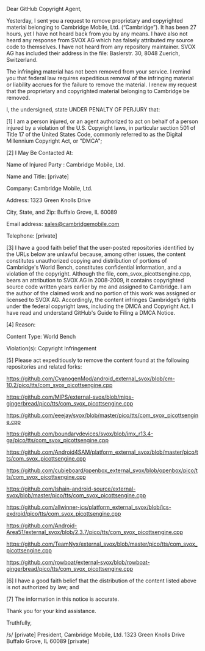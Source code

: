 Dear GitHub Copyright Agent,

Yesterday, I sent you a request to remove proprietary and copyrighted
material belonging to Cambridge Mobile, Ltd. (“Cambridge”). It has been
27 hours, yet I have not heard back from you by any means. I have also
not heard any response from SVOX AG which has falsely attributed my
source code to themselves. I have not heard from any repository
maintainer. SVOX AG has included their address in the file: Baslerstr.
30, 8048 Zuerich, Switzerland.

The infringing material has not been removed from your service. I
remind you that federal law requires expeditious removal of the
infringing material or liability accrues for the failure to remove the
material. I renew my request that the proprietary and copyrighted
material belonging to Cambridge be removed.

I, the undersigned, state UNDER PENALTY OF PERJURY that:

[1] I am a person injured, or an agent authorized to act on behalf of a
person injured by a violation of the U.S. Copyright laws, in particular
section 501 of Title 17 of the United States Code, commonly referred to
as the Digital Millennium Copyright Act, or "DMCA";

[2] I May Be Contacted At:

Name of Injured Party : Cambridge Mobile, Ltd.

Name and Title: [private]

Company: Cambridge Mobile, Ltd.

Address: 1323 Green Knolls Drive

City, State, and Zip: Buffalo Grove, IL 60089

Email address: sales@cambridgemobile.com

Telephone: [private]

[3] I have a good faith belief that the user-posted repositories
identified by the URLs below are unlawful because, among other issues,
the content constitutes unauthorized copying and distribution of
portions of Cambridge's World Bench, constitutes confidential
information, and a violation of the copyright. Although the file,
com_svox_picottsengine.cpp, bears an attribution to SVOX AG in
2008-2009, it contains copyrighted source code written years earlier by
me and assigned to Cambridge. I am the author of the claimed work and
no portion of this work was assigned or licensed to SVOX AG.
Accordingly, the content infringes Cambridge’s rights under the federal
copyright laws, including the DMCA and Copyright Act. I have read and
understand GitHub's Guide to Filing a DMCA Notice.

[4] Reason:

Content Type: World Bench

Violation(s): Copyright Infringement

[5] Please act expeditiously to remove the content found at the
following repositories and related forks:

https://github.com/CyanogenMod/android_external_svox/blob/cm-10.2/pico/tts/com_svox_picottsengine.cpp

https://github.com/MIPS/external-svox/blob/mips-gingerbread/pico/tts/com_svox_picottsengine.cpp

https://github.com/eeejay/svox/blob/master/pico/tts/com_svox_picottsengine.cpp

https://github.com/boundarydevices/svox/blob/imx_r13.4-ga/pico/tts/com_svox_picottsengine.cpp

https://github.com/Android4SAM/platform_external_svox/blob/master/pico/tts/com_svox_picottsengine.cpp

https://github.com/cubieboard/openbox_external_svox/blob/openbox/pico/tts/com_svox_picottsengine.cpp

https://github.com/lshain-android-source/external-svox/blob/master/pico/tts/com_svox_picottsengine.cpp

https://github.com/allwinner-ics/platform_external_svox/blob/ics-exdroid/pico/tts/com_svox_picottsengine.cpp

https://github.com/Android-Area51/external_svox/blob/2.3.7/pico/tts/com_svox_picottsengine.cpp

https://github.com/TeamNyx/external_svox/blob/master/pico/tts/com_svox_picottsengine.cpp

https://github.com/rowboat/external-svox/blob/rowboat-gingerbread/pico/tts/com_svox_picottsengine.cpp

[6] I have a good faith belief that the distribution of the content
listed above is not authorized by law; and

[7] The information in this notice is accurate.

Thank you for your kind assistance.

Truthfully,

/s/ [private]
President, Cambridge Mobile, Ltd.
1323 Green Knolls Drive
Buffalo Grove, IL 60089
[private]
